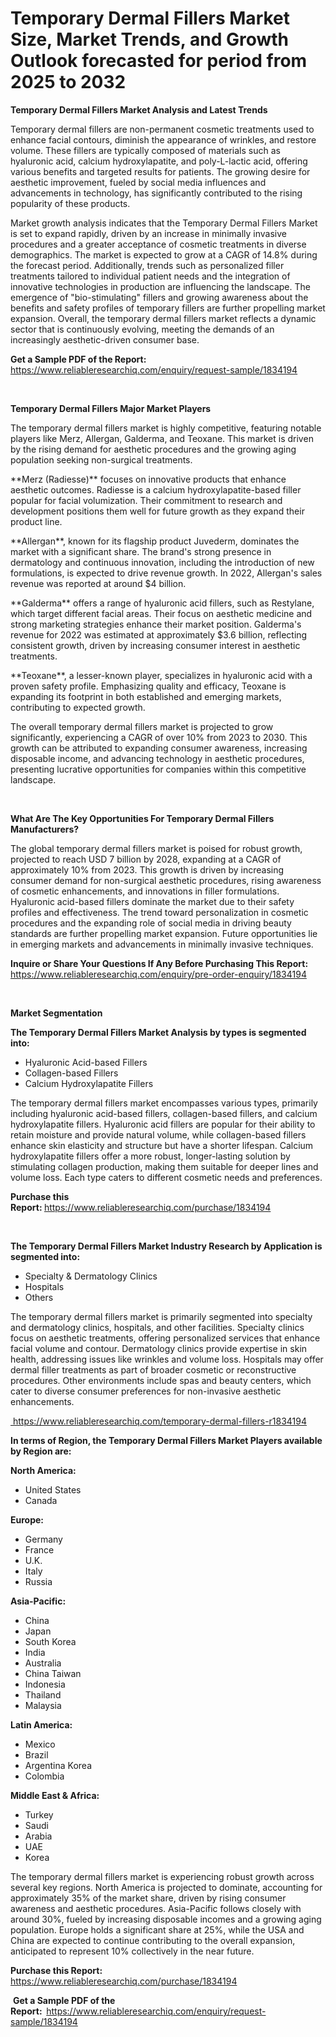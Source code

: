 <p><h1>Temporary Dermal Fillers Market Size, Market Trends, and Growth Outlook forecasted for period from 2025 to 2032</h1></p><p><strong>Temporary Dermal Fillers Market Analysis and Latest Trends</strong></p>
<p><p>Temporary dermal fillers are non-permanent cosmetic treatments used to enhance facial contours, diminish the appearance of wrinkles, and restore volume. These fillers are typically composed of materials such as hyaluronic acid, calcium hydroxylapatite, and poly-L-lactic acid, offering various benefits and targeted results for patients. The growing desire for aesthetic improvement, fueled by social media influences and advancements in technology, has significantly contributed to the rising popularity of these products.</p><p>Market growth analysis indicates that the Temporary Dermal Fillers Market is set to expand rapidly, driven by an increase in minimally invasive procedures and a greater acceptance of cosmetic treatments in diverse demographics. The market is expected to grow at a CAGR of 14.8% during the forecast period. Additionally, trends such as personalized filler treatments tailored to individual patient needs and the integration of innovative technologies in production are influencing the landscape. The emergence of "bio-stimulating" fillers and growing awareness about the benefits and safety profiles of temporary fillers are further propelling market expansion. Overall, the temporary dermal fillers market reflects a dynamic sector that is continuously evolving, meeting the demands of an increasingly aesthetic-driven consumer base.</p></p>
<p><strong>Get a Sample PDF of the Report:&nbsp;</strong> <a href="https://www.reliableresearchiq.com/enquiry/request-sample/1834194?utm_campaign=1906&utm_medium=2&utm_source=Github&utm_content=ia&utm_term=13042025&utm_id=temporary-dermal-fillers">https://www.reliableresearchiq.com/enquiry/request-sample/1834194</a></p>
<p>&nbsp;</p>
<p><strong>Temporary Dermal Fillers Major Market Players</strong></p>
<p><p>The temporary dermal fillers market is highly competitive, featuring notable players like Merz, Allergan, Galderma, and Teoxane. This market is driven by the rising demand for aesthetic procedures and the growing aging population seeking non-surgical treatments.</p><p>**Merz (Radiesse)** focuses on innovative products that enhance aesthetic outcomes. Radiesse is a calcium hydroxylapatite-based filler popular for facial volumization. Their commitment to research and development positions them well for future growth as they expand their product line.</p><p>**Allergan**, known for its flagship product Juvederm, dominates the market with a significant share. The brand's strong presence in dermatology and continuous innovation, including the introduction of new formulations, is expected to drive revenue growth. In 2022, Allergan's sales revenue was reported at around $4 billion.</p><p>**Galderma** offers a range of hyaluronic acid fillers, such as Restylane, which target different facial areas. Their focus on aesthetic medicine and strong marketing strategies enhance their market position. Galderma's revenue for 2022 was estimated at approximately $3.6 billion, reflecting consistent growth, driven by increasing consumer interest in aesthetic treatments.</p><p>**Teoxane**, a lesser-known player, specializes in hyaluronic acid with a proven safety profile. Emphasizing quality and efficacy, Teoxane is expanding its footprint in both established and emerging markets, contributing to expected growth.</p><p>The overall temporary dermal fillers market is projected to grow significantly, experiencing a CAGR of over 10% from 2023 to 2030. This growth can be attributed to expanding consumer awareness, increasing disposable income, and advancing technology in aesthetic procedures, presenting lucrative opportunities for companies within this competitive landscape.</p></p>
<p>&nbsp;</p>
<p><strong>What Are The Key Opportunities For Temporary Dermal Fillers Manufacturers?</strong></p>
<p><p>The global temporary dermal fillers market is poised for robust growth, projected to reach USD 7 billion by 2028, expanding at a CAGR of approximately 10% from 2023. This growth is driven by increasing consumer demand for non-surgical aesthetic procedures, rising awareness of cosmetic enhancements, and innovations in filler formulations. Hyaluronic acid-based fillers dominate the market due to their safety profiles and effectiveness. The trend toward personalization in cosmetic procedures and the expanding role of social media in driving beauty standards are further propelling market expansion. Future opportunities lie in emerging markets and advancements in minimally invasive techniques.</p></p>
<p><strong>Inquire or Share Your Questions If Any Before Purchasing This Report:</strong> <a href="https://www.reliableresearchiq.com/enquiry/pre-order-enquiry/1834194?utm_campaign=1906&utm_medium=2&utm_source=Github&utm_content=ia&utm_term=13042025&utm_id=temporary-dermal-fillers">https://www.reliableresearchiq.com/enquiry/pre-order-enquiry/1834194</a></p>
<p>&nbsp;</p>
<p><strong>Market Segmentation</strong></p>
<p><strong>The Temporary Dermal Fillers Market Analysis by types is segmented into:</strong></p>
<p><ul><li>Hyaluronic Acid-based Fillers</li><li>Collagen-based Fillers</li><li>Calcium Hydroxylapatite Fillers</li></ul></p>
<p><p>The temporary dermal fillers market encompasses various types, primarily including hyaluronic acid-based fillers, collagen-based fillers, and calcium hydroxylapatite fillers. Hyaluronic acid fillers are popular for their ability to retain moisture and provide natural volume, while collagen-based fillers enhance skin elasticity and structure but have a shorter lifespan. Calcium hydroxylapatite fillers offer a more robust, longer-lasting solution by stimulating collagen production, making them suitable for deeper lines and volume loss. Each type caters to different cosmetic needs and preferences.</p></p>
<p><strong>Purchase this Report:&nbsp;</strong><a href="https://www.reliableresearchiq.com/purchase/1834194?utm_campaign=1906&utm_medium=2&utm_source=Github&utm_content=ia&utm_term=13042025&utm_id=temporary-dermal-fillers">https://www.reliableresearchiq.com/purchase/1834194</a></p>
<p>&nbsp;</p>
<p><strong>The Temporary Dermal Fillers Market Industry Research by Application is segmented into:</strong></p>
<p><ul><li>Specialty & Dermatology Clinics</li><li>Hospitals</li><li>Others</li></ul></p>
<p><p>The temporary dermal fillers market is primarily segmented into specialty and dermatology clinics, hospitals, and other facilities. Specialty clinics focus on aesthetic treatments, offering personalized services that enhance facial volume and contour. Dermatology clinics provide expertise in skin health, addressing issues like wrinkles and volume loss. Hospitals may offer dermal filler treatments as part of broader cosmetic or reconstructive procedures. Other environments include spas and beauty centers, which cater to diverse consumer preferences for non-invasive aesthetic enhancements.</p></p>
<p><a href="https://www.reliableresearchiq.com/temporary-dermal-fillers-r1834194?utm_campaign=1906&utm_medium=2&utm_source=Github&utm_content=ia&utm_term=13042025&utm_id=temporary-dermal-fillers">&nbsp;https://www.reliableresearchiq.com/temporary-dermal-fillers-r1834194</a></p>
<p><strong>In terms of Region, the Temporary Dermal Fillers Market Players available by Region are:</strong></p>
<p>
    <p> <strong> North America: </strong>
        <ul>
            <li>United States</li>
            <li>Canada</li>
        </ul>
        </p> 
    <p> <strong> Europe: </strong>
        <ul>
            <li>Germany</li>
            <li>France</li>
            <li>U.K.</li>
            <li>Italy</li>
            <li>Russia</li>
        </ul>
        </p> 
    <p> <strong> Asia-Pacific: </strong>
        <ul>
            <li>China</li>
            <li>Japan</li>
            <li>South Korea</li>
            <li>India</li>
            <li>Australia</li>
            <li>China Taiwan</li>
            <li>Indonesia</li>
            <li>Thailand</li>
            <li>Malaysia</li>
        </ul>
        </p> 
    <p> <strong> Latin America: </strong>
        <ul>
            <li>Mexico</li>
            <li>Brazil</li>
            <li>Argentina Korea</li>
            <li>Colombia</li>
        </ul>
        </p> 
    <p> <strong> Middle East & Africa: </strong>
        <ul>
            <li>Turkey</li>
            <li>Saudi</li>
            <li>Arabia</li>
            <li>UAE</li>
            <li>Korea</li>
        </ul>
    </p>
    </p>
<p><p>The temporary dermal fillers market is experiencing robust growth across several key regions. North America is projected to dominate, accounting for approximately 35% of the market share, driven by rising consumer awareness and aesthetic procedures. Asia-Pacific follows closely with around 30%, fueled by increasing disposable incomes and a growing aging population. Europe holds a significant share at 25%, while the USA and China are expected to continue contributing to the overall expansion, anticipated to represent 10% collectively in the near future.</p></p>
<p><strong>Purchase this Report: </strong><a href="https://www.reliableresearchiq.com/purchase/1834194?utm_campaign=1906&utm_medium=2&utm_source=Github&utm_content=ia&utm_term=13042025&utm_id=temporary-dermal-fillers">https://www.reliableresearchiq.com/purchase/1834194</a></p>
<p>&nbsp;<strong>Get a Sample PDF of the Report:&nbsp;&nbsp;</strong><a href="https://www.reliableresearchiq.com/enquiry/request-sample/1834194?utm_campaign=1906&utm_medium=2&utm_source=Github&utm_content=ia&utm_term=13042025&utm_id=temporary-dermal-fillers">https://www.reliableresearchiq.com/enquiry/request-sample/1834194</a></p>
<p><strong></strong></p>
<p><p></p><p></p><p></p></p>